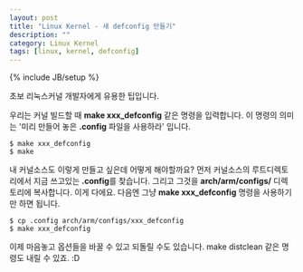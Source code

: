 ```yaml
---
layout: post
title: "Linux Kernel - 새 defconfig 만들기"
description: ""
category: Linux Kernel
tags: [linux, kernel, defconfig]
---
```

{% include JB/setup %}

초보 리눅스커널 개발자에게 유용한 팁입니다.

우리는 커널 빌드할 때 **make xxx_defconfig** 같은 명령을 입력합니다. 이 명령의 의미는 '미리 만들어 놓은 **.config** 파일을 사용하라' 입니다.

	$ make xxx_defconfig
	$ make

내 커널소스도 이렇게 만들고 싶은데 어떻게 해야할까요? 먼저 커널소스의 루트디렉토리에서 지금 쓰고있는 **.config**를 찾습니다. 그리고 그것을 **arch/arm/configs/** 디렉토리에 복사합니다. 이게 다에요. 다음엔 그냥 **make xxx_defconfig** 명령을 사용하기만 하면 됩니다.

	$ cp .config arch/arm/configs/xxx_defconfig
	$ make xxx_defconfig

이제 마음놓고 옵션들을 바꿀 수 있고 되돌릴 수도 있습니다. make distclean 같은 명령도 내릴 수 있죠. :D
